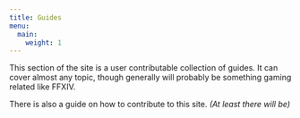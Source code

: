```yaml
---
title: Guides
menu:
  main:
    weight: 1
---
```


This section of the site is a user contributable collection of guides. It can cover almost any topic, though generally will probably be something gaming related like FFXIV.

There is also a guide on how to contribute to this site. _(At least there will be)_
